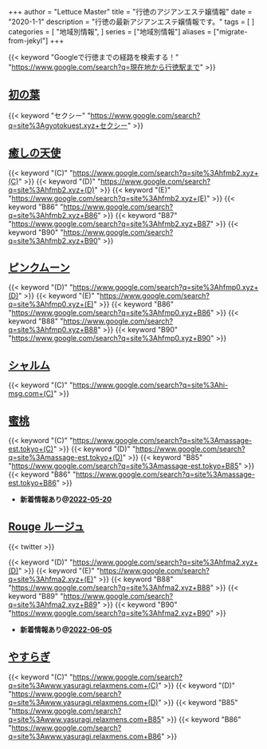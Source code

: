 +++
author = "Lettuce Master"
title = "行徳のアジアンエステ嬢情報"
date = "2020-1-1"
description = "行徳の最新アジアンエステ嬢情報です。"
tags = [
]
categories = [
    "地域別情報",
]
series = ["地域別情報"]
aliases = ["migrate-from-jekyl"]
+++

{{< keyword "Googleで行徳までの経路を検索する！" "https://www.google.com/search?q=現在地から行徳駅まで" >}}

## [初の葉](http://gyotokuest.xyz/)
{{< keyword "セクシー" "https://www.google.com/search?q=site%3Agyotokuest.xyz+セクシー" >}} 

## [癒しの天使](http://hfmb2.xyz/)
{{< keyword "(C)" "https://www.google.com/search?q=site%3Ahfmb2.xyz+(C)" >}} {{< keyword "(D)" "https://www.google.com/search?q=site%3Ahfmb2.xyz+(D)" >}} {{< keyword "(E)" "https://www.google.com/search?q=site%3Ahfmb2.xyz+(E)" >}} {{< keyword "B86" "https://www.google.com/search?q=site%3Ahfmb2.xyz+B86" >}} {{< keyword "B87" "https://www.google.com/search?q=site%3Ahfmb2.xyz+B87" >}} {{< keyword "B90" "https://www.google.com/search?q=site%3Ahfmb2.xyz+B90" >}} 

## [ピンクムーン](http://hfmp0.xyz/)
{{< keyword "(D)" "https://www.google.com/search?q=site%3Ahfmp0.xyz+(D)" >}} {{< keyword "(E)" "https://www.google.com/search?q=site%3Ahfmp0.xyz+(E)" >}} {{< keyword "B86" "https://www.google.com/search?q=site%3Ahfmp0.xyz+B86" >}} {{< keyword "B88" "https://www.google.com/search?q=site%3Ahfmp0.xyz+B88" >}} {{< keyword "B90" "https://www.google.com/search?q=site%3Ahfmp0.xyz+B90" >}} 

## [シャルム](http://hi-msg.com/charme/)
{{< keyword "(C)" "https://www.google.com/search?q=site%3Ahi-msg.com+(C)" >}} 

## [蜜桃](http://massage-est.tokyo/)
{{< keyword "(C)" "https://www.google.com/search?q=site%3Amassage-est.tokyo+(C)" >}} {{< keyword "(D)" "https://www.google.com/search?q=site%3Amassage-est.tokyo+(D)" >}} {{< keyword "B85" "https://www.google.com/search?q=site%3Amassage-est.tokyo+B85" >}} {{< keyword "B86" "https://www.google.com/search?q=site%3Amassage-est.tokyo+B86" >}} 

- **新着情報あり@[2022-05-20](/post/2022-05-20)**
## [Rouge ルージュ](http://hfma2.xyz/)


{{< twitter  >}}

{{< keyword "(D)" "https://www.google.com/search?q=site%3Ahfma2.xyz+(D)" >}} {{< keyword "(E)" "https://www.google.com/search?q=site%3Ahfma2.xyz+(E)" >}} {{< keyword "B88" "https://www.google.com/search?q=site%3Ahfma2.xyz+B88" >}} {{< keyword "B89" "https://www.google.com/search?q=site%3Ahfma2.xyz+B89" >}} {{< keyword "B90" "https://www.google.com/search?q=site%3Ahfma2.xyz+B90" >}} 

- **新着情報あり@[2022-06-05](/post/2022-06-05)**
## [やすらぎ](http://www.yasuragi.relaxmens.com/)
{{< keyword "(C)" "https://www.google.com/search?q=site%3Awww.yasuragi.relaxmens.com+(C)" >}} {{< keyword "(D)" "https://www.google.com/search?q=site%3Awww.yasuragi.relaxmens.com+(D)" >}} {{< keyword "B85" "https://www.google.com/search?q=site%3Awww.yasuragi.relaxmens.com+B85" >}} {{< keyword "B86" "https://www.google.com/search?q=site%3Awww.yasuragi.relaxmens.com+B86" >}} 

